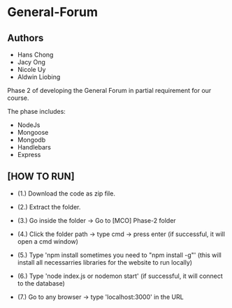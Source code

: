 # General-Forum
## Authors
- Hans Chong
- Jacy Ong
- Nicole Uy
- Aldwin Liobing

Phase 2 of developing the General Forum in partial requirement for our course.

The phase includes:
- NodeJs 
- Mongoose 
- Mongodb
- Handlebars
- Express

**[HOW TO RUN]**
-
- (1.) Download the code as zip file.

- (2.) Extract the folder.

- (3.) Go inside the folder -> Go to [MCO] Phase-2 folder

- (4.) Click the folder path -> type cmd -> press enter (if successful, it will open a cmd window)

- (5.) Type 'npm install sometimes you need to "npm install -g"' (this will install all necessarries libraries for the website to run locally) 

- (6.) Type 'node index.js or nodemon start' (if successful, it will connect to the database)

- (7.) Go to any browser -> type 'localhost:3000' in the URL


